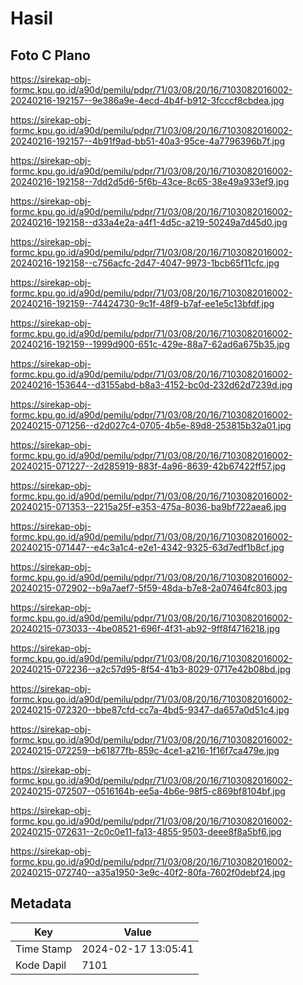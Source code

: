 # Hasil

## Foto C Plano

https://sirekap-obj-formc.kpu.go.id/a90d/pemilu/pdpr/71/03/08/20/16/7103082016002-20240216-192157--9e386a9e-4ecd-4b4f-b912-3fcccf8cbdea.jpg

https://sirekap-obj-formc.kpu.go.id/a90d/pemilu/pdpr/71/03/08/20/16/7103082016002-20240216-192157--4b91f9ad-bb51-40a3-95ce-4a7796396b7f.jpg

https://sirekap-obj-formc.kpu.go.id/a90d/pemilu/pdpr/71/03/08/20/16/7103082016002-20240216-192158--7dd2d5d6-5f6b-43ce-8c65-38e49a933ef9.jpg

https://sirekap-obj-formc.kpu.go.id/a90d/pemilu/pdpr/71/03/08/20/16/7103082016002-20240216-192158--d33a4e2a-a4f1-4d5c-a219-50249a7d45d0.jpg

https://sirekap-obj-formc.kpu.go.id/a90d/pemilu/pdpr/71/03/08/20/16/7103082016002-20240216-192158--c756acfc-2d47-4047-9973-1bcb65f11cfc.jpg

https://sirekap-obj-formc.kpu.go.id/a90d/pemilu/pdpr/71/03/08/20/16/7103082016002-20240216-192159--74424730-9c1f-48f9-b7af-ee1e5c13bfdf.jpg

https://sirekap-obj-formc.kpu.go.id/a90d/pemilu/pdpr/71/03/08/20/16/7103082016002-20240216-192159--1999d900-651c-429e-88a7-62ad6a675b35.jpg

https://sirekap-obj-formc.kpu.go.id/a90d/pemilu/pdpr/71/03/08/20/16/7103082016002-20240216-153644--d3155abd-b8a3-4152-bc0d-232d62d7239d.jpg

https://sirekap-obj-formc.kpu.go.id/a90d/pemilu/pdpr/71/03/08/20/16/7103082016002-20240215-071256--d2d027c4-0705-4b5e-89d8-253815b32a01.jpg

https://sirekap-obj-formc.kpu.go.id/a90d/pemilu/pdpr/71/03/08/20/16/7103082016002-20240215-071227--2d285919-883f-4a96-8639-42b67422ff57.jpg

https://sirekap-obj-formc.kpu.go.id/a90d/pemilu/pdpr/71/03/08/20/16/7103082016002-20240215-071353--2215a25f-e353-475a-8036-ba9bf722aea6.jpg

https://sirekap-obj-formc.kpu.go.id/a90d/pemilu/pdpr/71/03/08/20/16/7103082016002-20240215-071447--e4c3a1c4-e2e1-4342-9325-63d7edf1b8cf.jpg

https://sirekap-obj-formc.kpu.go.id/a90d/pemilu/pdpr/71/03/08/20/16/7103082016002-20240215-072902--b9a7aef7-5f59-48da-b7e8-2a07464fc803.jpg

https://sirekap-obj-formc.kpu.go.id/a90d/pemilu/pdpr/71/03/08/20/16/7103082016002-20240215-073033--4be08521-696f-4f31-ab92-9ff8f4716218.jpg

https://sirekap-obj-formc.kpu.go.id/a90d/pemilu/pdpr/71/03/08/20/16/7103082016002-20240215-072236--a2c57d95-8f54-41b3-8029-0717e42b08bd.jpg

https://sirekap-obj-formc.kpu.go.id/a90d/pemilu/pdpr/71/03/08/20/16/7103082016002-20240215-072320--bbe87cfd-cc7a-4bd5-9347-da657a0d51c4.jpg

https://sirekap-obj-formc.kpu.go.id/a90d/pemilu/pdpr/71/03/08/20/16/7103082016002-20240215-072259--b61877fb-859c-4ce1-a216-1f16f7ca479e.jpg

https://sirekap-obj-formc.kpu.go.id/a90d/pemilu/pdpr/71/03/08/20/16/7103082016002-20240215-072507--0516164b-ee5a-4b6e-98f5-c869bf8104bf.jpg

https://sirekap-obj-formc.kpu.go.id/a90d/pemilu/pdpr/71/03/08/20/16/7103082016002-20240215-072631--2c0c0e11-fa13-4855-9503-deee8f8a5bf6.jpg

https://sirekap-obj-formc.kpu.go.id/a90d/pemilu/pdpr/71/03/08/20/16/7103082016002-20240215-072740--a35a1950-3e9c-40f2-80fa-7602f0debf24.jpg


## Metadata

| Key        | Value               |
| ---------- | ------------------- |
| Time Stamp | 2024-02-17 13:05:41 |
| Kode Dapil | 7101                |



